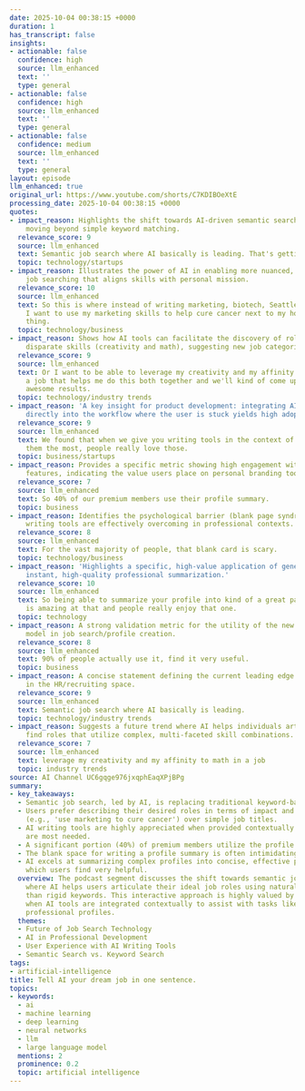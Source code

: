 ```yaml
---
date: 2025-10-04 00:38:15 +0000
duration: 1
has_transcript: false
insights:
- actionable: false
  confidence: high
  source: llm_enhanced
  text: ''
  type: general
- actionable: false
  confidence: high
  source: llm_enhanced
  text: ''
  type: general
- actionable: false
  confidence: medium
  source: llm_enhanced
  text: ''
  type: general
layout: episode
llm_enhanced: true
original_url: https://www.youtube.com/shorts/C7KDIBOeXtE
processing_date: 2025-10-04 00:38:15 +0000
quotes:
- impact_reason: Highlights the shift towards AI-driven semantic search in job applications,
    moving beyond simple keyword matching.
  relevance_score: 9
  source: llm_enhanced
  text: Semantic job search where AI basically is leading. That's getting from a distraction.
  topic: technology/startups
- impact_reason: Illustrates the power of AI in enabling more nuanced, purpose-driven
    job searching that aligns skills with personal mission.
  relevance_score: 10
  source: llm_enhanced
  text: So this is where instead of writing marketing, biotech, Seattle, I would write,
    I want to use my marketing skills to help cure cancer next to my home kind of
    thing.
  topic: technology/business
- impact_reason: Shows how AI tools can facilitate the discovery of roles that combine
    disparate skills (creativity and math), suggesting new job categories.
  relevance_score: 9
  source: llm_enhanced
  text: Or I want to be able to leverage my creativity and my affinity to math in
    a job that helps me do this both together and we'll kind of come up with some
    awesome results.
  topic: technology/industry trends
- impact_reason: 'A key insight for product development: integrating AI writing assistance
    directly into the workflow where the user is stuck yields high adoption.'
  relevance_score: 9
  source: llm_enhanced
  text: We found that when we give you writing tools in the context of where you need
    them the most, people really love those.
  topic: business/startups
- impact_reason: Provides a specific metric showing high engagement with profile optimization
    features, indicating the value users place on personal branding tools.
  relevance_score: 7
  source: llm_enhanced
  text: So 40% of our premium members use their profile summary.
  topic: business
- impact_reason: Identifies the psychological barrier (blank page syndrome) that AI
    writing tools are effectively overcoming in professional contexts.
  relevance_score: 8
  source: llm_enhanced
  text: For the vast majority of people, that blank card is scary.
  topic: technology/business
- impact_reason: 'Highlights a specific, high-value application of generative AI:
    instant, high-quality professional summarization.'
  relevance_score: 10
  source: llm_enhanced
  text: So being able to summarize your profile into kind of a great paragraph, AI
    is amazing at that and people really enjoy that one.
  topic: technology
- impact_reason: A strong validation metric for the utility of the new AI-driven interaction
    model in job search/profile creation.
  relevance_score: 8
  source: llm_enhanced
  text: 90% of people actually use it, find it very useful.
  topic: business
- impact_reason: A concise statement defining the current leading edge of technology
    in the HR/recruiting space.
  relevance_score: 9
  source: llm_enhanced
  text: Semantic job search where AI basically is leading.
  topic: technology/industry trends
- impact_reason: Suggests a future trend where AI helps individuals articulate and
    find roles that utilize complex, multi-faceted skill combinations.
  relevance_score: 7
  source: llm_enhanced
  text: leverage my creativity and my affinity to math in a job
  topic: industry trends
source: AI Channel UC6gqge976jxqphEaqXPjBPg
summary:
- key_takeaways:
  - Semantic job search, led by AI, is replacing traditional keyword-based searching.
  - Users prefer describing their desired roles in terms of impact and skill combination
    (e.g., 'use marketing to cure cancer') over simple job titles.
  - AI writing tools are highly appreciated when provided contextually where they
    are most needed.
  - A significant portion (40%) of premium members utilize the profile summary feature.
  - The blank space for writing a profile summary is often intimidating for users.
  - AI excels at summarizing complex profiles into concise, effective paragraphs,
    which users find very helpful.
  overview: The podcast segment discusses the shift towards semantic job searching,
    where AI helps users articulate their ideal job roles using natural language rather
    than rigid keywords. This interactive approach is highly valued by users, particularly
    when AI tools are integrated contextually to assist with tasks like summarizing
    professional profiles.
  themes:
  - Future of Job Search Technology
  - AI in Professional Development
  - User Experience with AI Writing Tools
  - Semantic Search vs. Keyword Search
tags:
- artificial-intelligence
title: Tell AI your dream job in one sentence.
topics:
- keywords:
  - ai
  - machine learning
  - deep learning
  - neural networks
  - llm
  - large language model
  mentions: 2
  prominence: 0.2
  topic: artificial intelligence
---
```


<!-- Episode automatically generated from analysis data -->
<!-- Processing completed: 2025-10-04 00:38:15 UTC -->
